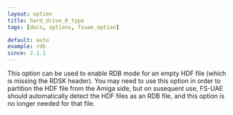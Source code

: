 ```yaml
---
layout: option
title: hard_drive_0_type
tags: [docs, options, fsuae_option]

default: auto
example: rdb
since: 2.1.1
---
```


This option can be used to enable RDB mode for an empty HDF file (which
is missing the RDSK header). You may need to use this option in order to
partition the HDF file from the Amiga side, but on susequent use, FS-UAE
should automatically detect the HDF files as an RDB file, and this option
is no longer needed for that file.
